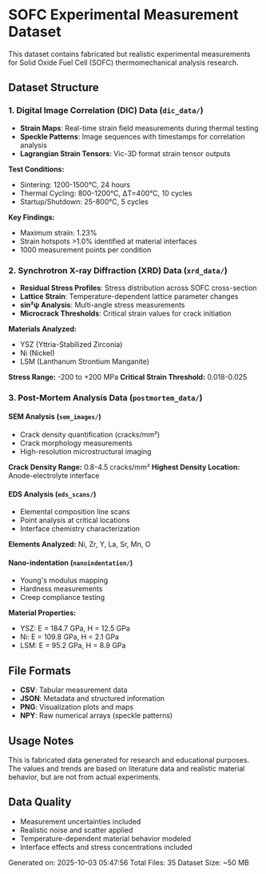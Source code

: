 # SOFC Experimental Measurement Dataset

This dataset contains fabricated but realistic experimental measurements for Solid Oxide Fuel Cell (SOFC) thermomechanical analysis research.

## Dataset Structure

### 1. Digital Image Correlation (DIC) Data (`dic_data/`)
- **Strain Maps**: Real-time strain field measurements during thermal testing
- **Speckle Patterns**: Image sequences with timestamps for correlation analysis  
- **Lagrangian Strain Tensors**: Vic-3D format strain tensor outputs

**Test Conditions:**
- Sintering: 1200-1500°C, 24 hours
- Thermal Cycling: 800-1200°C, ΔT=400°C, 10 cycles
- Startup/Shutdown: 25-800°C, 5 cycles

**Key Findings:**
- Maximum strain: 1.23%
- Strain hotspots >1.0% identified at material interfaces
- 1000 measurement points per condition

### 2. Synchrotron X-ray Diffraction (XRD) Data (`xrd_data/`)
- **Residual Stress Profiles**: Stress distribution across SOFC cross-section
- **Lattice Strain**: Temperature-dependent lattice parameter changes
- **sin²ψ Analysis**: Multi-angle stress measurements
- **Microcrack Thresholds**: Critical strain values for crack initiation

**Materials Analyzed:**
- YSZ (Yttria-Stabilized Zirconia)
- Ni (Nickel)
- LSM (Lanthanum Strontium Manganite)

**Stress Range:** -200 to +200 MPa
**Critical Strain Threshold:** 0.018-0.025

### 3. Post-Mortem Analysis Data (`postmortem_data/`)

#### SEM Analysis (`sem_images/`)
- Crack density quantification (cracks/mm²)
- Crack morphology measurements
- High-resolution microstructural imaging

**Crack Density Range:** 0.8-4.5 cracks/mm²
**Highest Density Location:** Anode-electrolyte interface

#### EDS Analysis (`eds_scans/`)
- Elemental composition line scans
- Point analysis at critical locations
- Interface chemistry characterization

**Elements Analyzed:** Ni, Zr, Y, La, Sr, Mn, O

#### Nano-indentation (`nanoindentation/`)
- Young's modulus mapping
- Hardness measurements  
- Creep compliance testing

**Material Properties:**
- YSZ: E = 184.7 GPa, H = 12.5 GPa
- Ni: E = 109.8 GPa, H = 2.1 GPa
- LSM: E = 95.2 GPa, H = 8.9 GPa

## File Formats

- **CSV**: Tabular measurement data
- **JSON**: Metadata and structured information
- **PNG**: Visualization plots and maps
- **NPY**: Raw numerical arrays (speckle patterns)

## Usage Notes

This is fabricated data generated for research and educational purposes. The values and trends are based on literature data and realistic material behavior, but are not from actual experiments.

## Data Quality

- Measurement uncertainties included
- Realistic noise and scatter applied
- Temperature-dependent material behavior modeled
- Interface effects and stress concentrations included

Generated on: 2025-10-03 05:47:56
Total Files: 35
Dataset Size: ~50 MB
